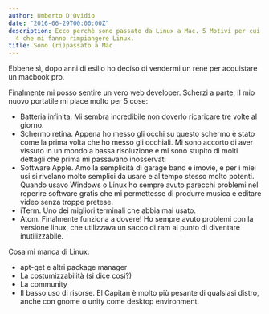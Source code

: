```yaml
---
author: Umberto D'Ovidio
date: "2016-06-29T00:00:00Z"
description: Ecco perchè sono passato da Linux a Mac. 5 Motivi per cui amo Mac e altri
  4 che mi fanno rimpiangere Linux.
title: Sono (ri)passato a Mac
---
```


Ebbene sì, dopo anni di esilio ho deciso di vendermi un rene per acquistare un macbook pro.
<!--more-->

Finalmente mi posso sentire un vero web developer. Scherzi a parte, il mio nuovo portatile mi piace molto per 5 cose:

- Batteria infinita. Mi sembra incredibile non doverlo ricaricare tre volte al giorno.
- Schermo retina. Appena ho messo gli occhi su questo schermo è stato come la prima volta che ho messo gli occhiali. Mi sono accorto di aver vissuto in un mondo a bassa risoluzione e mi sono stupito di molti dettagli che prima mi passavano inosservati
- Software Apple. Amo la semplicità di garage band e imovie, e per i miei usi si rivelano molto semplici da usare e al tempo stesso molto potenti. Quando usavo Windows o Linux ho sempre avuto parecchi problemi nel reperire software gratis che mi permettesse di produrre musica e editare video senza troppe pretese.
- iTerm. Uno dei migliori terminali che abbia mai usato.
- Atom. Finalmente funziona a dovere! Ho sempre avuto problemi con la versione linux,
che utilizzava un sacco di ram al punto di diventare inutilizzabile.

Cosa mi manca di Linux:

- apt-get e altri package manager
- La costumizzabilità (si dice così?)
- La community
- Il basso uso di risorse. El Capitan è molto più pesante  di qualsiasi distro, anche con  gnome o unity come desktop environment.
